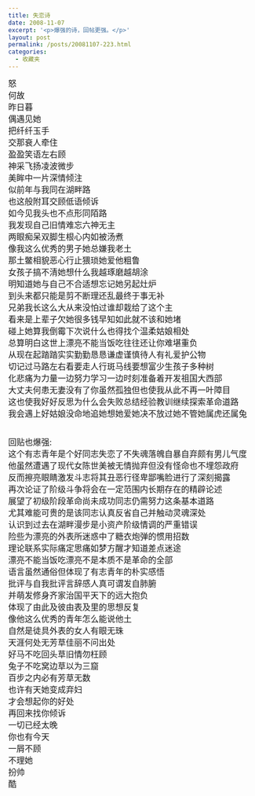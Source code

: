 ```yaml
---
title: 失恋诗
date: 2008-11-07
excerpt: '<p>爆强的诗，回帖更强。</p>'
layout: post
permalink: /posts/20081107-223.html
categories:
  - 收藏夹
---
```

<span style="font-size: larger">怒 <br /> 何故 <br /> 昨日暮 <br /> 偶遇见她 <br /> 把纤纤玉手 <br /> 交那衰人牵住 <br /> 盈盈笑语左右顾 <br /> 神采飞扬凌波微步<br /> 美眸中一片深情倾注 <br /> 似前年与我同在湖畔路 <br /> 也这般附耳交顾低语倾诉 <br /> 如今见我头也不点形同陌路 <br /> 我发现自己旧情难忘六神无主 <br /> 两眼痴呆双脚生根心内如被汤煮 <br /> 像我这么优秀的男子她总嫌我老土 <br /> 那土鳖相貌恶心行止猥琐她爱他粗鲁 <br /> 女孩子搞不清她想什么我越琢磨越胡涂 <br /> 明知道她与自己不合适想忘记她另起灶炉 <br /> 到头来都只能是剪不断理还乱最终于事无补 <br /> 兄弟我长这么大从来没怕过谁却栽给了这个主 <br /> 看来是上辈子欠她很多钱早知如此就不该和她堵 <br /> 碰上她算我倒霉下次说什么也得找个温柔姑娘相处 <br /> 总算明白这世上漂亮不能当饭吃往往还让你难堪重负 <br /> 从现在起踏踏实实勤勤恳恳谦虚谨慎待人有礼爱护公物 <br /> 切记过马路左右看要走人行斑马线要想富少生孩子多种树 <br /> 化悲痛为力量一边努力学习一边时刻准备着开发祖国大西部 <br /> 大丈夫何患无妻没有了你虽然孤独但也使我从此不再一叶障目 <br /> 这也使我好好反思为什么会失败总结经验教训继续探索革命道路 <br /> 我会遇上好姑娘没命地追她想她爱她决不放过她不管她属虎还属兔 </span>

<span style="font-size: larger"><br /> 回贴也爆强: <br /> 这个有志青年是个好同志失恋了不失魂落魄自暴自弃颇有男儿气度 <br /> 他虽然遭遇了现代女陈世美被无情抛弃但没有怪命也不埋怨政府 <br /> 反而擦亮眼睛激发斗志将其丑恶行径卑鄙嘴脸进行了深刻揭露 <br /> 再次论证了阶级斗争将会在一定范围内长期存在的精辟论述 <br /> 展望了初级阶段革命尚未成功同志仍需努力这条基本道路 <br /> 尤其难能可贵的是该同志认真反省自己并触动灵魂深处 <br /> 认识到过去在湖畔漫步是小资产阶级情调的严重错误 <br /> 险些为漂亮的外表所迷惑中了糖衣炮弹的惯用招数 <br /> 理论联系实际痛定思痛如梦方醒才知道差点迷途 <br /> 漂亮不能当饭吃漂亮不是本质不是革命的全部 <br /> 语言虽然通俗但体现了有志青年的朴实感悟 <br /> 批评与自我批评言辞感人真可谓发自肺腑 <br /> 并萌发修身齐家治国平天下的远大抱负 <br /> 体现了由此及彼由表及里的思想反复 <br /> 像他这么优秀的青年怎么能说他土 <br /> 自然是徒具外表的女人有眼无珠 <br /> 天涯何处无芳草佳丽不问出处 <br /> 好马不吃回头草旧情勿枉顾 <br /> 兔子不吃窝边草以为三窟 <br /> 百步之内必有芳草无数 <br /> 也许有天她变成弃妇 <br /> 才会想起你的好处 <br /> 再回来找你倾诉 <br /> 一切已经太晚 <br /> 你也有今天 <br /> 一屑不顾 <br /> 不理她 <br /> 扮帅 <br /> 酷</span>